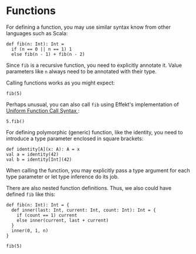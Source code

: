# Functions

For defining a function, you may use similar syntax know from other languages such as Scala:

```
def fib(n: Int): Int =
  if (n == 0 || n == 1) 1
  else fib(n - 1) + fib(n - 2)
```

Since `fib` is a recursive function, you need to explicitly annotate it. Value parameters like `n` always need to be 
annotated with their type.

Calling functions works as you might expect:

```effekt:repl
fib(5)
```

Perhaps unusual, you can also call `fib` using Effekt's implementation of [Uniform Function Call Syntax
](https://en.wikipedia.org/wiki/Uniform_Function_Call_Syntax#cite_note-4):

```effekt:repl
5.fib()
```

For defining polymorphic (generic) function, like the identity, you need to introduce a type parameter enclosed in square brackets:

```
def identity[A](x: A): A = x
val a = identity(42)
val b = identity[Int](42)
```

When calling the function, you may explicitly pass a type argument for each type parameter or let type inference do its job.

There are also nested function definitions. Thus, we also could have defined `fib` like this:

```
def fib(n: Int): Int = {
  def inner(last: Int, current: Int, count: Int): Int = {
    if (count == 1) current
    else inner(current, last + current)
  }
  inner(0, 1, n)
}
```

```effekt:repl
fib(5)
```